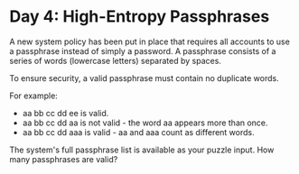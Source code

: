 # Day 4: High-Entropy Passphrases

A new system policy has been put in place that requires all accounts to use a
passphrase instead of simply a password. A passphrase consists of a series of words
(lowercase letters) separated by spaces.

To ensure security, a valid passphrase must contain no duplicate words.

For example:
- aa bb cc dd ee is valid.
- aa bb cc dd aa is not valid - the word aa appears more than once.
- aa bb cc dd aaa is valid - aa and aaa count as different words.

The system's full passphrase list is available as your puzzle input. How many
passphrases are valid?

